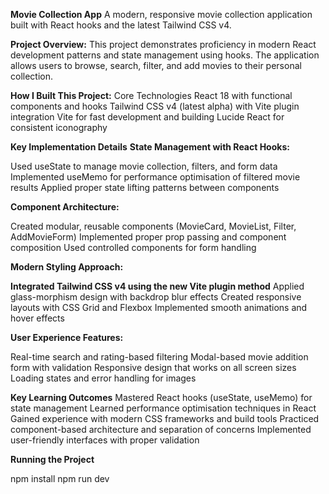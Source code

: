 **Movie Collection App**
A modern, responsive movie collection application built with React hooks and the latest Tailwind CSS v4.

**Project Overview:**
This project demonstrates proficiency in modern React development patterns and state management using hooks. The application allows users to browse, search, filter, and add movies to their personal collection.

**How I Built This Project:**
Core Technologies
React 18 with functional components and hooks
Tailwind CSS v4 (latest alpha) with Vite plugin integration
Vite for fast development and building
Lucide React for consistent iconography

**Key Implementation Details**
**State Management with React Hooks:**

Used useState to manage movie collection, filters, and form data
Implemented useMemo for performance optimisation of filtered movie results
Applied proper state lifting patterns between components

**Component Architecture:**

Created modular, reusable components (MovieCard, MovieList, Filter, AddMovieForm)
Implemented proper prop passing and component composition
Used controlled components for form handling

**Modern Styling Approach:**

**Integrated Tailwind CSS v4 using the new Vite plugin method**
Applied glass-morphism design with backdrop blur effects
Created responsive layouts with CSS Grid and Flexbox
Implemented smooth animations and hover effects

**User Experience Features:**

Real-time search and rating-based filtering
Modal-based movie addition form with validation
Responsive design that works on all screen sizes
Loading states and error handling for images

**Key Learning Outcomes**
Mastered React hooks (useState, useMemo) for state management
Learned performance optimisation techniques in React
Gained experience with modern CSS frameworks and build tools
Practiced component-based architecture and separation of concerns
Implemented user-friendly interfaces with proper validation

**Running the Project**

npm install
npm run dev
